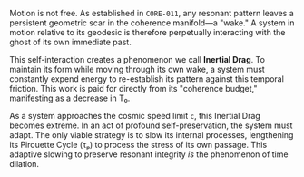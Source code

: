 Motion is not free. As established in `CORE-011`, any resonant pattern leaves a persistent geometric scar in the coherence manifold—a "wake." A system in motion relative to its geodesic is therefore perpetually interacting with the ghost of its own immediate past.

This self-interaction creates a phenomenon we call **Inertial Drag**. To maintain its form while moving through its own wake, a system must constantly expend energy to re-establish its pattern against this temporal friction. This work is paid for directly from its "coherence budget," manifesting as a decrease in T₀.

As a system approaches the cosmic speed limit `c`, this Inertial Drag becomes extreme. In an act of profound self-preservation, the system must adapt. The only viable strategy is to slow its internal processes, lengthening its Pirouette Cycle (τₚ) to process the stress of its own passage. This adaptive slowing to preserve resonant integrity *is* the phenomenon of time dilation.